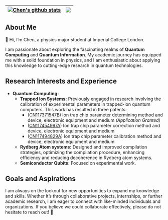 | <a href="https://github.com/chenx820"><img align="center" src="https://github-readme-stats.vercel.app/api?username=chenx820&show_icons=true&include_all_commits=true&theme=buefy&hide_border=true" alt="Chen's github stats" /></a> | <a href="https://github.com/chenx820"><img align="center" src="https://github-readme-stats.vercel.app/api/top-langs/?username=chenx820&layout=compact&theme=buefy&hide_border=true" /></a> |
| ------------- | ------------- |


## About Me
👋 Hi, I’m Chen, a physics major student at Imperial College London. 

I am passionate about exploring the fascinating realms of **Quantum Computing** and **Quantum Information**. My academic journey has equipped me with a solid foundation in physics, and I am enthusiastic about applying this knowledge to cutting-edge research in quantum technologies.

## Research Interests and Experience
- **Quantum Computing:**
  - **Trapped Ion Systems:**  Previously engaged in research involving the calibration of experimental parameters in trapped-ion quantum computers. This work has resulted in three patents:
      - ([CN117371547B](https://patents.google.com/patent/CN117371547A/en?oq=CN117371547B)) Ion trap chip parameter determining method and device, electronic equipment and medium _(Application Granted)_
      - ([CN117454997A](https://patents.google.com/patent/CN117454997A/en?oq=CN117454997A)) Ion trap chip parameter correction method and device, electronic equipment and medium
      - ([CN117494829A](https://patents.google.com/patent/CN117494829A/en?oq=CN117494829A)) Ion trap chip parameter calibration method and device, electronic equipment and medium
  - **Rydberg Atom systems:** Designed and improved compilation strategies, optimizing the compilation procedure, enhancing efficiency and reducing decoherence in Rydberg atom systems.
  - **Semiconductor Qubits:** Focused on experimental work. 
 
## Goals and Aspirations
I am always on the lookout for new opportunities to expand my knowledge and skills. Whether it’s through collaborative projects, internships, or further academic research, I am eager to connect with like-minded individuals and organizations. If you believe we could collaborate effectively, please do not hesitate to reach out! 📧
